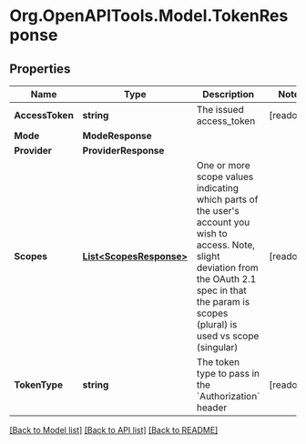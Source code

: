 # Org.OpenAPITools.Model.TokenResponse

## Properties

Name | Type | Description | Notes
------------ | ------------- | ------------- | -------------
**AccessToken** | **string** | The issued access_token | [readonly] 
**Mode** | **ModeResponse** |  | 
**Provider** | **ProviderResponse** |  | 
**Scopes** | [**List&lt;ScopesResponse&gt;**](ScopesResponse.md) | One or more scope values indicating which parts of the user&#39;s account you wish to access.  Note, slight deviation from the OAuth 2.1 spec in that the param is scopes (plural) is used vs scope (singular)  | [readonly] 
**TokenType** | **string** | The token type to pass in the &#x60;Authorization&#x60; header | [readonly] 

[[Back to Model list]](../README.md#documentation-for-models) [[Back to API list]](../README.md#documentation-for-api-endpoints) [[Back to README]](../README.md)

